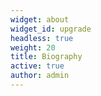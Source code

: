 ```yaml
---
widget: about
widget_id: upgrade
headless: true
weight: 20
title: Biography
active: true
author: admin
---
```

